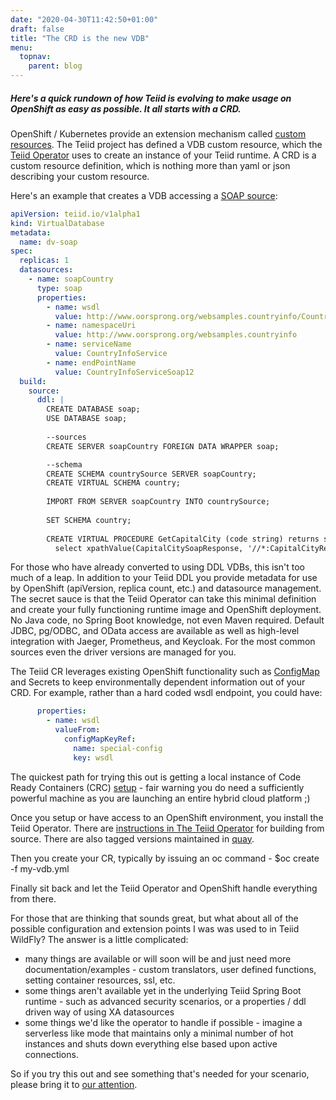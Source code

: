 ```yaml
---
date: "2020-04-30T11:42:50+01:00"
draft: false
title: "The CRD is the new VDB"
menu:
  topnav:
    parent: blog
---
```


##### Here's a quick rundown of how Teiid is evolving to make usage on OpenShift as easy as possible.  It all starts with a CRD.

<!--more-->

OpenShift / Kubernetes provide an extension mechanism called [custom resources](https://kubernetes.io/docs/concepts/extend-kubernetes/api-extension/custom-resources/).  The Teiid project has defined a VDB custom resource, which the [Teiid Operator](https://github.com/teiid/teiid-operator) uses to create an instance of your Teiid runtime.  A CRD is a custom resource definition, which is nothing more than yaml or json describing your custom resource.

Here's an example that creates a VDB accessing a [SOAP source](https://github.com/teiid/teiid-operator/blob/master/deploy/crs/vdb_soap_source.yaml):

```yml
apiVersion: teiid.io/v1alpha1
kind: VirtualDatabase
metadata:
  name: dv-soap
spec:
  replicas: 1
  datasources:
    - name: soapCountry
      type: soap
      properties:
        - name: wsdl
          value: http://www.oorsprong.org/websamples.countryinfo/CountryInfoService.wso?WSDL
        - name: namespaceUri
          value: http://www.oorsprong.org/websamples.countryinfo
        - name: serviceName
          value: CountryInfoService
        - name: endPointName
          value: CountryInfoServiceSoap12
  build:
    source:
      ddl: |
        CREATE DATABASE soap;
        USE DATABASE soap;
        
        --sources
        CREATE SERVER soapCountry FOREIGN DATA WRAPPER soap;

        --schema
        CREATE SCHEMA countrySource SERVER soapCountry;
        CREATE VIRTUAL SCHEMA country;
        
        IMPORT FROM SERVER soapCountry INTO countrySource;
        
        SET SCHEMA country;
        
        CREATE VIRTUAL PROCEDURE GetCapitalCity (code string) returns string as 
          select xpathValue(CapitalCitySoapResponse, '//*:CapitalCityResult') from (call countrySource.CapitalCity(xmlelement("CapitalCity", xmlnamespaces(default 'http://www.oorsprong.org/websamples.countryinfo'), xmlelement("sCountryISOCode",code)))) x;
```

For those who have already converted to using DDL VDBs, this isn't too much of a leap.  In addition to your Teiid DDL you provide metadata for use by OpenShift (apiVersion, replica count, etc.) and datasource management.  The secret sauce is that the Teiid Operator can take this minimal definition and create your fully functioning runtime image and OpenShift deployment.  No Java code, no Spring Boot knowledge, not even Maven required.  Default JDBC, pg/ODBC, and OData access are available as well as high-level integration with Jaeger, Prometheus, and Keycloak.  For the most common sources even the driver versions are managed for you.

The Teiid CR leverages existing OpenShift functionality such as [ConfigMap](https://kubernetes.io/docs/tasks/configure-pod-container/configure-pod-configmap/) and Secrets to keep environmentally dependent information out of your CRD.  For example, rather than a hard coded wsdl endpoint, you could have:

```yaml
      properties:
        - name: wsdl
          valueFrom:
            configMapKeyRef:
              name: special-config
              key: wsdl
```

The quickest path for trying this out is getting a local instance of Code Ready Containers (CRC) [setup](https://developers.redhat.com/blog/2019/09/05/red-hat-openshift-4-on-your-laptop-introducing-red-hat-codeready-containers/) - fair warning you do need a sufficiently powerful machine as you are launching an entire hybrid cloud platform ;) 

Once you setup or have access to an OpenShift environment, you install the Teiid Operator.  There are [instructions in The Teiid Operator](https://github.com/teiid/teiid-operator/blob/master/README.md) for building from source.  There are also tagged versions maintained in [quay](https://quay.io/repository/teiid/teiid-operator?tag=latest&tab=tags).

Then you create your CR, typically by issuing an oc command - $oc create -f my-vdb.yml

Finally sit back and let the Teiid Operator and OpenShift handle everything from there.

For those that are thinking that sounds great, but what about all of the possible configuration and extension points I was was used to in Teiid WildFly?  The answer is a little complicated:  
- many things are available or will soon will be and just need more documentation/examples - custom translators, user defined functions, setting container resources, ssl, etc.
- some things aren't available yet in the underlying Teiid Spring Boot runtime - such as advanced security scenarios, or a properties / ddl driven way of using XA datasources
- some things we'd like the operator to handle if possible - imagine a serverless like mode that maintains only a minimal number of hot instances and shuts down everything else based upon active connections.

So if you try this out and see something that's needed for your scenario, please bring it to [our attention](http://teiid.io/community/).